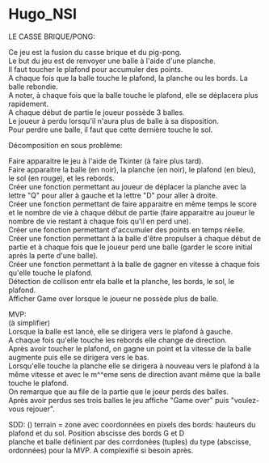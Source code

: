 # Hugo_NSI

LE CASSE BRIQUE/PONG:  

Ce jeu est la fusion du casse brique et du pig-pong.  
Le but du jeu est de renvoyer une balle à l'aide d'une planche.  
Il faut toucher le plafond pour accumuler des points.  
A chaque fois que la balle touche le plafond, la planche ou les bords. La balle rebondie.  
A noter, à chaque fois que la balle touche le plafond, elle se déplacera plus rapidement.  
A chaque début de partie le joueur possède 3 balles.  
Le joueur à perdu lorsqu'il n'aura plus de balle à sa disposition.  
Pour perdre une balle, il faut que cette dernière touche le sol.  

Décomposition en sous problème:  

Faire apparaitre le jeu à l'aide de Tkinter (à faire plus tard).  
Faire apparaitre la balle (en noir), la planche (en noir), le plafond (en bleu), le sol (en rouge), et les rebords.  
Créer une fonction permettant au joueur de déplacer la planche avec la lettre "Q" pour aller à gauche et la lettre "D" pour aller à droite.  
Créer une fonction permettant de faire apparaitre en même temps le score et le nombre de vie à chaque début de partie (faire apparaitre au joueur le nombre de vie restant à chaque fois qu'il en perd une).  
Créer une fonction permettant d'accumuler des points en temps réelle.  
Créer une fonction permettant à la balle d'être propulser à chaque début de partie et à chaque fois que le joueur perd une balle (garder le score initial après la perte d'une balle).  
Créer une fonction permettant à la balle de gagner en vitesse à chaque fois qu'elle touche le plafond.  
Détection de collison entr ela balle et la planche, les bords, le sol, le plafond.  
Afficher Game over lorsque le joueur ne possède plus de balle.  

MVP:  
(à simplifier)   
Lorsque la balle est lancé, elle se dirigera vers le plafond à gauche.   
A chaque fois qu'elle touche les rebords elle change de direction.   
Après avoir toucher le plafond, on gagne un point et la vitesse de la balle augmente puis elle se dirigera vers le bas.  
Lorsqu'elle touche la planche elle se dirigera à nouveau vers le plafond à la même vitesse et avec le m^^eme sens de direction avant même que la balle touche le plafond.  
On remarque que au file de la partie que le joeur perds des balles.  
Après avoir perdus ses trois balles le jeu affiche "Game over" puis "voulez-vous rejouer".  


SDD:  ()
terrain = zone avec coordonnées en pixels des bords: hauteurs du plafond et du sol. Position abscisse des bords G et D  
planche et balle définient par des corrdonées (tuples) du type (abscisse, ordonnées) pour la MVP. A complexifié si besoin après.  
